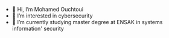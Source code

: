 - 👋 Hi, I’m Mohamed Ouchtoui
- 👀 I’m interested in cybersecurity
- 🌱 I’m currently studying master degree at ENSAK in systems information' security

<!---
1Medx/1Medx is a ✨ special ✨ repository because its `README.md` (this file) appears on your GitHub profile.
You can click the Preview link to take a look at your changes.
--->

